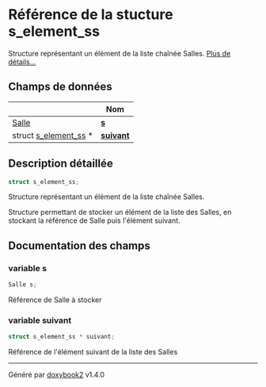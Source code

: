 # Référence de la stucture s_element_ss

Structure représentant un élément de la liste chaînée Salles.  [Plus de détails...](#description-détaillée)

## Champs de données

|                | Nom           |
| -------------- | -------------- |
| [Salle](/Files/salle_8h.md#typedef-salle) | **[s](/Classes/structs__element__ss.md#variable-s)**  |
| struct [s_element_ss](/Classes/structs__element__ss.md) * | **[suivant](/Classes/structs__element__ss.md#variable-suivant)**  |

## Description détaillée

```c
struct s_element_ss;
```

Structure représentant un élément de la liste chaînée Salles.

Structure permettant de stocker un élément de la liste des Salles, en stockant la référence de Salle puis l'élément suivant.

## Documentation des champs

### variable s

```c
Salle s;
```

Référence de Salle à stocker

### variable suivant

```c
struct s_element_ss * suivant;
```

Référence de l'élément suivant de la liste des Salles

---

Généré par [doxybook2](https://github.com/matusnovak/doxybook2) v1.4.0
